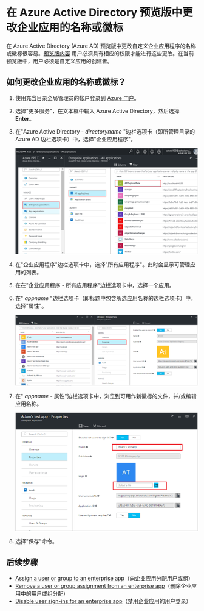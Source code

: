 <properties
	pageTitle="在 Azure Active Directory 预览版中更改企业应用的名称或徽标 | Azure"
	description="如何在 Azure Active Directory 中更改自定义企业应用的名称或徽标"
	services="active-directory"
	documentationCenter=""
	authors="curtand"
	manager="femila"
	editor=""/>

<tags
	ms.service="active-directory"
	ms.workload="identity"
	ms.tgt_pltfrm="na"
	ms.devlang="na"
	ms.topic="article"
	ms.date="09/12/2016"
	ms.author="curtand"
	wacn.date="10/11/2016"/>

# 在 Azure Active Directory 预览版中更改企业应用的名称或徽标

在 Azure Active Directory (Azure AD) 预览版中更改自定义企业应用程序的名称或徽标很容易。[预览版内容](/documentation/articles/active-directory-preview-explainer/) 用户必须具有相应的权限才能进行这些更改。在当前预览版中，用户必须是自定义应用的创建者。

## 如何更改企业应用的名称或徽标？

1. 使用充当目录全局管理员的帐户登录到 [Azure 门户](https://portal.azure.cn)。

2. 选择"更多服务"，在文本框中输入 Azure Active Directory，然后选择 **Enter**。

3. 在"Azure Active Directory - *directoryname* "边栏选项卡（即所管理目录的 Azure AD 边栏选项卡）中，选择"企业应用程序"。

	![打开企业应用](./media/active-directory-coreapps-change-app-logo-azure-portal/open-enterprise-apps.png)

4. 在"企业应用程序"边栏选项卡中，选择"所有应用程序"。此时会显示可管理应用的列表。

5. 在在"企业应用程序 - 所有应用程序"边栏选项卡中，选择一个应用。

6. 在" *appname* "边栏选项卡（即标题中包含所选应用名称的边栏选项卡）中，选择"属性"。

	![选择属性命令](./media/active-directory-coreapps-change-app-logo-azure-portal/select-app.png)

7. 在" *appname* - 属性"边栏选项卡中，浏览到可用作新徽标的文件，并/或编辑应用名称。

	![更改应用徽标或 nameproperties 命令](./media/active-directory-coreapps-change-app-logo-azure-portal/change-logo.png)

8. 选择"保存"命令。

## 后续步骤

- [Assign a user or group to an enterprise app](/documentation/articles/active-directory-coreapps-assign-user-azure-portal/)（向企业应用分配用户或组）
- [Remove a user or group assignment from an enterprise app](/documentation/articles/active-directory-coreapps-remove-assignment-user-azure-portal/)（删除企业应用中的用户或组分配）
- [Disable user sign-ins for an enterprise app](/documentation/articles/active-directory-coreapps-disable-app-azure-portal/)（禁用企业应用的用户登录）

<!---HONumber=Mooncake_0926_2016-->
